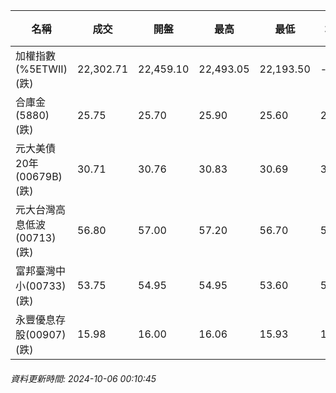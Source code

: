 | 名稱 | 成交 | 開盤 | 最高 | 最低 | 均價 | 成交金額(億) | 昨收 | 漲跌幅 | 漲跌 | 總量 | 昨量 | 振幅 |
| -------- | -------- | -------- | -------- |-------- | -------- | -------- |-------- |-------- |-------- | -------- | -------- |-------- |
|加權指數(%5ETWII) (跌)|22,302.71|22,459.10|22,493.05|22,193.50|-|4,029.91|22,390.39|0.39%|87.68|9,499,673|0|1.34%|
|合庫金(5880) (跌)|25.75|25.70|25.90|25.60|25.71|2.76|25.95|0.77%|0.20|10,727|4,525|1.16%|
|元大美債20年(00679B) (跌)|30.71|30.76|30.83|30.69|30.76|42.15|30.89|0.58%|0.18|137,018|64,009|0.45%|
|元大台灣高息低波(00713) (跌)|56.80|57.00|57.20|56.70|56.89|7.24|57.05|0.44%|0.25|12,725|14,694|0.88%|
|富邦臺灣中小(00733) (跌)|53.75|54.95|54.95|53.60|54.00|0.986|54.95|2.18%|1.20|1,826|700|2.46%|
|永豐優息存股(00907) (跌)|15.98|16.00|16.06|15.93|16.00|0.962|16.19|1.30%|0.21|6,012|2,151|0.80%|
###### 資料更新時間: 2024-10-06 00:10:45
